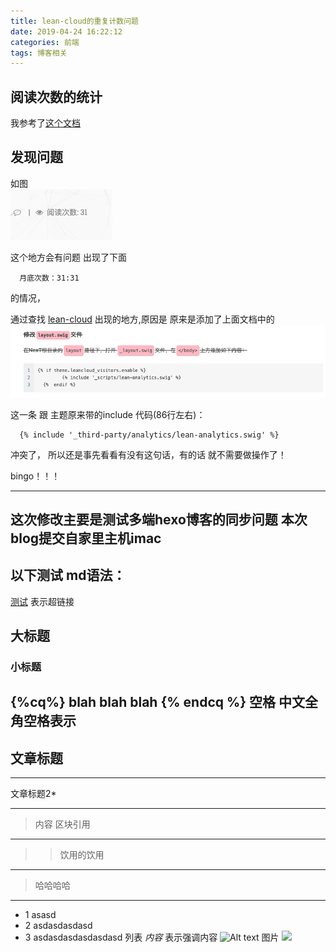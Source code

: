 ```yaml
---
title: lean-cloud的重复计数问题
date: 2019-04-24 16:22:12
categories: 前端
tags: 博客相关
---
```


## 阅读次数的统计
我参考了[这个文档](https://notes.doublemine.me/2015-10-21-%E4%B8%BANexT%E4%B8%BB%E9%A2%98%E6%B7%BB%E5%8A%A0%E6%96%87%E7%AB%A0%E9%98%85%E8%AF%BB%E9%87%8F%E7%BB%9F%E8%AE%A1%E5%8A%9F%E8%83%BD.html#%E9%85%8D%E7%BD%AELeanCloud)


## 发现问题

如图  
![](关于hexo-Next主题leancloud的计数问题/img_31609.png)

这个地方会有问题 出现了下面
```code
  月底次数：31:31
```
的情况，

通过查找 [lean-cloud]() 出现的地方,原因是
原来是添加了上面文档中的
![](关于hexo-Next主题leancloud的计数问题/img_31618.png)

这一条 跟 主题原来带的include 代码(86行左右)：
```code
  {% include '_third-party/analytics/lean-analytics.swig' %}
```
冲突了，
所以还是事先看看有没有这句话，有的话 就不需要做操作了！

bingo！！！

---
这次修改主要是测试多端hexo博客的同步问题 
本次blog提交自家里主机imac
---
## 以下测试 md语法：

[测试](http://www.baidu.com)  表示超链接

## 大标题

### 小标题
<!-- more -->
<!-- 标签别名 -->
{%cq%} blah blah blah {% endcq %}
空格  中文全角空格表示
---
文章标题
---

***
文章标题2*
***


> 内容     区块引用
---
>> 饮用的饮用
---
> 哈哈哈哈
---

* 1  asasd
* 2 asdasdasdasd
* 3 asdasdasdasdasdasd
列表
*内容*     表示强调内容
![Alt text](/path/to/img.jpg)  图片
![](/upload_image/20161012/1.png)

